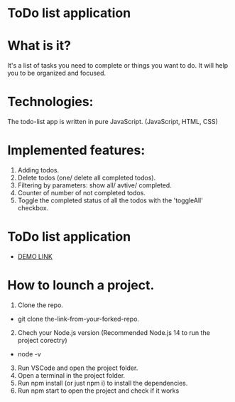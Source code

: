 # ToDo list application

# What is it?
It's a list of tasks you need to complete or things you want to do.
It will help you to be organized and focused.

# Technologies:
The todo-list app is written in pure JavaScript.
(JavaScript, HTML, CSS)

# Implemented features:
1. Adding todos.
2. Delete todos (one/ delete all completed todos).
3. Filtering by parameters: show all/ avtive/ completed.
4. Counter of number of not completed todos.
5. Toggle the completed status of all the todos with the 'toggleAll' checkbox.

# ToDo list application
- [DEMO LINK](https://vladyslava-buzova.github.io/<repo_name>/)

# How to lounch a project.
1. Clone the repo.
  - git clone the-link-from-your-forked-repo.
2. Chech your Node.js version (Recommended Node.js 14 to run the project corectry)
  - node -v
3. Run VSCode and open the project folder.
4. Open a terminal in the project folder.
5. Run npm install (or just npm i) to install the dependencies.
6. Run npm start to open the project and check if it works




